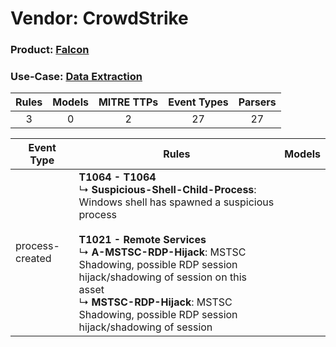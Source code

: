 Vendor: CrowdStrike
===================
### Product: [Falcon](../ds_crowdstrike_falcon.md)
### Use-Case: [Data Extraction](../../../../UseCases/uc_data_extraction.md)

| Rules | Models | MITRE TTPs | Event Types | Parsers |
|:-----:|:------:|:----------:|:-----------:|:-------:|
|   3   |   0    |     2      |     27      |   27    |

| Event Type      | Rules                                                                                                                                                                                                                                                                                                                                                                    | Models |
| --------------- | ------------------------------------------------------------------------------------------------------------------------------------------------------------------------------------------------------------------------------------------------------------------------------------------------------------------------------------------------------------------------ | ------ |
| process-created | <b>T1064 - T1064</b><br> ↳ <b>Suspicious-Shell-Child-Process</b>: Windows shell has spawned a suspicious process<br><br><b>T1021 - Remote Services</b><br> ↳ <b>A-MSTSC-RDP-Hijack</b>: MSTSC Shadowing, possible RDP session hijack/shadowing of session on this asset<br> ↳ <b>MSTSC-RDP-Hijack</b>: MSTSC Shadowing, possible RDP session hijack/shadowing of session |        |